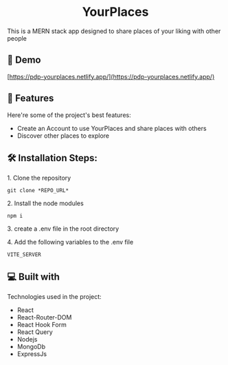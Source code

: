 <h1 align="center" id="title">YourPlaces</h1>

<p id="description">This is a MERN stack app designed to share places of your liking with other people</p>

<h2>🚀 Demo</h2>

[https://pdp-yourplaces.netlify.app/](https://pdp-yourplaces.netlify.app/)

<h2>🧐 Features</h2>

Here're some of the project's best features:

- Create an Account to use YourPlaces and share places with others
- Discover other places to explore

<h2>🛠️ Installation Steps:</h2>

<p>1. Clone the repository</p>

```
git clone *REPO_URL*
```

<p>2. Install the node modules</p>

```
npm i
```

<p>3. create a .env file in the root directory</p>

<p>4. Add the following variables to the .env file</p>

```
VITE_SERVER
```

<h2>💻 Built with</h2>

Technologies used in the project:

- React
- React-Router-DOM
- React Hook Form
- React Query
- Nodejs
- MongoDb
- ExpressJs
